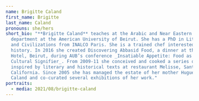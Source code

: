 ```yaml
---
name: Brigitte Caland
first_name: Brigitte
last_name: Caland
pronouns: she/hers
short_bio: "**Brigitte Caland** teaches at the Arabic and Near Eastern languages
  department at the American University of Beirut. She has a PhD in Literature
  and Civilizations from INALCO Paris. She is a trained chef interested in food
  history. In 2016 she created Discovering Abbasid Food, a dinner at the Bristol
  Hotel, Beirut, during AUB’s conference _Insatiable Appetite: Food as a
  Cultural Signifier_. From 2009-11 she conceived and cooked a series of meals
  inspired by literary and historical texts at restaurant Melisse, Santa Monica,
  California. Since 2005 she has managed the estate of her mother Huguette
  Caland and co-curated several exhibitions of her work."
portraits:
  - media: 2021/08/brigitte-caland
---
```

